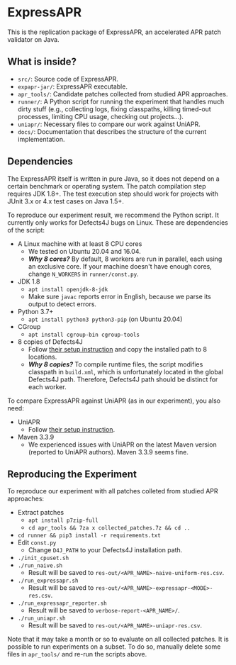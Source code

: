 # ExpressAPR

This is the replication package of ExpressAPR, an accelerated APR patch validator on Java.

## What is inside?

- `src/`:
  Source code of ExpressAPR.
- `expapr-jar/`:
  ExpressAPR executable.
- `apr_tools/`:
  Candidate patches collected from studied APR approaches.
- `runner/`:
  A Python script for running the experiment that handles much dirty stuff
  (e.g., collecting logs, fixing classpaths, killing timed-out processes, limiting CPU usage, checking out projects...).
- `uniapr/`:
  Necessary files to compare our work against UniAPR.
- `docs/`:
  Documentation that describes the structure of the current implementation.

## Dependencies

The ExpressAPR itself is written in pure Java, so it does not depend on a certain benchmark or operating system.
The patch compilation step requires JDK 1.8+.
The test execution step should work for projects with JUnit 3.x or 4.x test cases on Java 1.5+.

To reproduce our experiment result, we recommend the Python script.
It currently only works for Defects4J bugs on Linux.
These are dependencies of the script:

- A Linux machine with at least 8 CPU cores
  - We tested on Ubuntu 20.04 and 16.04.
  - ***Why 8 cores?***
    By default, 8 workers are run in parallel, each using an exclusive core.
    If your machine doesn't have enough cores, change `N_WORKERS` in `runner/const.py`.
- JDK 1.8
  - `apt install openjdk-8-jdk`
  - Make sure `javac` reports error in English, because we parse its output to detect errors.
- Python 3.7+
  - `apt install python3 python3-pip` (on Ubuntu 20.04)
- CGroup
  - `apt install cgroup-bin cgroup-tools`
- 8 copies of Defects4J
  - Follow [their setup instruction](https://github.com/rjust/defects4j) and copy the installed path to 8 locations.
  - ***Why 8 copies?***
    To compile runtime files, the script modifies classpath in `build.xml`, which
    is unfortunately located in the global Defects4J path.
    Therefore, Defects4J path should be distinct for each worker.

To compare ExpressAPR against UniAPR (as in our experiment), you also need:

- UniAPR
  - Follow [their setup instruction](https://github.com/lingming/UniAPR).
- Maven 3.3.9
  - We experienced issues with UniAPR on the latest Maven version (reported to UniAPR authors). Maven 3.3.9 seems fine.

## Reproducing the Experiment 

To reproduce our experiment with all patches colleted from studied APR approaches:

- Extract patches
  - `apt install p7zip-full`
  - `cd apr_tools && 7za x collected_patches.7z && cd ..`
- `cd runner && pip3 install -r requirements.txt`
- Edit `const.py`
  - Change `D4J_PATH` to your Defects4J installation path. 
- `./init_cpuset.sh`
- `./run_naive.sh`
  - Result will be saved to `res-out/<APR_NAME>-naive-uniform-res.csv`.
- `./run_expressapr.sh`
  - Result will be saved to `res-out/<APR_NAME>-expressapr-<MODE>-res.csv`.
- `./run_expressapr_reporter.sh`
  - Result will be saved to `verbose-report-<APR_NAME>/`.
- `./run_uniapr.sh`
  - Result will be saved to `res-out/<APR_NAME>-uniapr-res.csv`.

Note that it may take a month or so to evaluate on all collected patches.
It is possible to run experiments on a subset.
To do so, manually delete some files in `apr_tools/` and re-run the scripts above.

